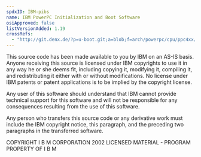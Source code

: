 ```yaml
---
spdxID: IBM-pibs
name: IBM PowerPC Initialization and Boot Software
osiApproved: false
listVersionAdded: 1.19
crossRefs: 
  - "http://git.denx.de/?p=u-boot.git;a=blob;f=arch/powerpc/cpu/ppc4xx/miiphy.c;h=297155fdafa064b955e53e9832de93bfb0cfb85b;hb=9fab4bf4cc077c21e43941866f3f2c196f28670d"
---
```


This source code has been made available to you by IBM on an AS-IS basis. Anyone receiving this source is licensed under IBM copyrights to use it in any way he or she deems fit, including copying it, modifying it, compiling it, and redistributing it either with or without modifications. No license under IBM patents or patent applications is to be implied by the copyright license.

Any user of this software should understand that IBM cannot provide technical support for this software and will not be responsible for any consequences resulting from the use of this software.

Any person who transfers this source code or any derivative work must include the IBM copyright notice, this paragraph, and the preceding two paragraphs in the transferred software.

COPYRIGHT I B M CORPORATION 2002 LICENSED MATERIAL - PROGRAM PROPERTY OF I B M
